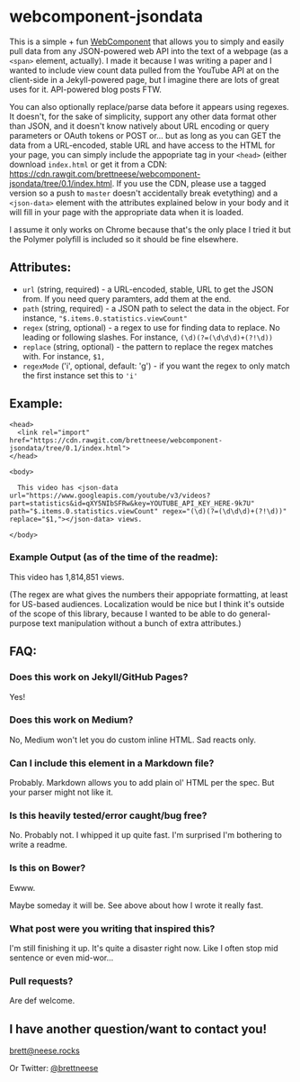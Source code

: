 # webcomponent-jsondata

This is a simple + fun [WebComponent](https://www.webcomponents.org/) that allows you to simply and easily pull data from any JSON-powered web API into the text of a webpage (as a `<span>` element, actually). I made it because I was writing a paper and I wanted to include view count data pulled from the YouTube API at on the client-side in a Jekyll-powered page, but I imagine there are lots of great uses for it. API-powered blog posts FTW.

You can also optionally replace/parse data before it appears using regexes. It doesn't, for the sake of simplicity, support any other data format other than JSON, and it doesn't know natively about URL encoding or query parameters or OAuth tokens or POST or... but as long as you can GET the data from a URL-encoded, stable URL and have access to the HTML for your page, you can simply include the appopriate <link> tag in your `<head>` (either download `index.html` or get it from a CDN: https://cdn.rawgit.com/brettneese/webcomponent-jsondata/tree/0.1/index.html. If you use the CDN, please use a tagged version so a push to `master` doesn't accidentally break evetything) and a `<json-data>` element with the attributes explained below in your body and it will fill in your page with the appropriate data when it is loaded.

I assume it only works on Chrome because that's the only place I tried it but the Polymer polyfill is included so it should be fine elsewhere.

## Attributes:

- `url` (string, required) - a URL-encoded, stable, URL to get the JSON from. If you need query paramters, add them at the end.
- `path` (string, required) - a JSON path to select the data in the object. For instance, `"$.items.0.statistics.viewCount"`
- `regex` (string, optional) - a regex to use for finding data to replace. No leading or following slashes. For instance, `(\d)(?=(\d\d\d)+(?!\d))`  
- `replace` (string, optional) - the pattern to replace the regex matches with. For instance, `$1,`
- `regexMode` ('i', optional, default: 'g') - if you want the regex to only match the first instance set this to `'i'`

## Example:

```
<head>
  <link rel="import" href="https://cdn.rawgit.com/brettneese/webcomponent-jsondata/tree/0.1/index.html">
</head> 

<body> 

  This video has <json-data url="https://www.googleapis.com/youtube/v3/videos?part=statistics&id=qXY5NIbSFRw&key=YOUTUBE_API_KEY_HERE-9k7U" path="$.items.0.statistics.viewCount" regex="(\d)(?=(\d\d\d)+(?!\d))" replace="$1,"></json-data> views.

</body>
```

### Example Output (as of the time of the readme):

This video has 1,814,851 views. 

(The regex are what gives the numbers their appopriate formatting, at least for US-based audiences. Localization would be nice but I think it's outside of the scope of this library, because I wanted to be able to do general-purpose text manipulation without a bunch of extra attributes.)

## FAQ:

### Does this work on Jekyll/GitHub Pages? 

Yes! 

### Does this work on Medium?

No, Medium won't let you do custom inline HTML. Sad reacts only.

### Can I include this element in a Markdown file?

Probably. Markdown allows you to add plain ol' HTML per the spec. But your parser might not like it.

### Is this heavily tested/error caught/bug free?

No. Probably not. I whipped it up quite fast. I'm surprised I'm bothering to write a readme.

### Is this on Bower?

Ewww.

Maybe someday it will be. See above about how I wrote it really fast.

### What post were you writing that inspired this?

I'm still finishing it up. It's quite a disaster right now. Like I often stop mid sentence or even mid-wor...

### Pull requests?

Are def welcome.

## I have another question/want to contact you! 

brett@neese.rocks

Or Twitter: [@brettneese](https://twitter.com/brettneese)



